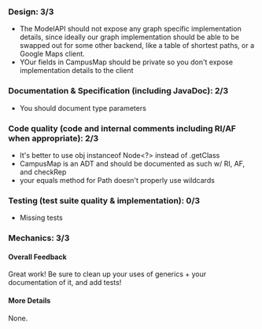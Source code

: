 ### Design: 3/3
- The ModelAPI should not expose any graph specific implementation details,
since ideally our graph implementation should be able to be swapped out for some
other backend, like a table of shortest paths, or a Google Maps client.
- YOur fields in CampusMap should be private so you don't expose implementation details to the client
### Documentation & Specification (including JavaDoc): 2/3
- You should document type parameters
### Code quality (code and internal comments including RI/AF when appropriate): 2/3
- It's better to use obj instanceof Node<?> instead of .getClass
- CampusMap is an ADT and should be documented as such w/ RI, AF, and checkRep
- your equals method for Path doesn't properly use wildcards
### Testing (test suite quality & implementation): 0/3
- Missing tests
### Mechanics: 3/3

#### Overall Feedback

Great work! Be sure to clean up your uses of generics + your documentation of it, and add tests!

#### More Details

None.
